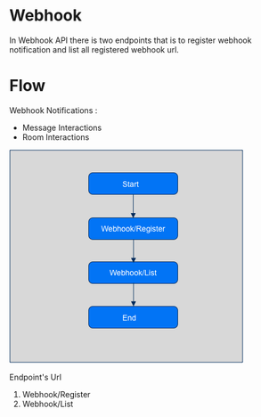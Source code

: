 # Webhook

In Webhook API there is two endpoints that is to register webhook notification and list all registered webhook url.

# Flow

Webhook Notifications :
- Message Interactions 
- Room Interactions

![chatbot-flow-webhook](../assets/images/chatbot-flow-webhook.png "Flow Webhook")

Endpoint's Url

1. Webhook/Register
2. Webhook/List